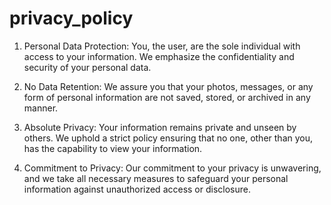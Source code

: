 # privacy_policy
1. Personal Data Protection: You, the user, are the sole individual with access to your information. We emphasize the confidentiality and security of your personal data.

2. No Data Retention: We assure you that your photos, messages, or any form of personal information are not saved, stored, or archived in any manner.

3. Absolute Privacy: Your information remains private and unseen by others. We uphold a strict policy ensuring that no one, other than you, has the capability to view your information.

4. Commitment to Privacy: Our commitment to your privacy is unwavering, and we take all necessary measures to safeguard your personal information against unauthorized access or disclosure.
